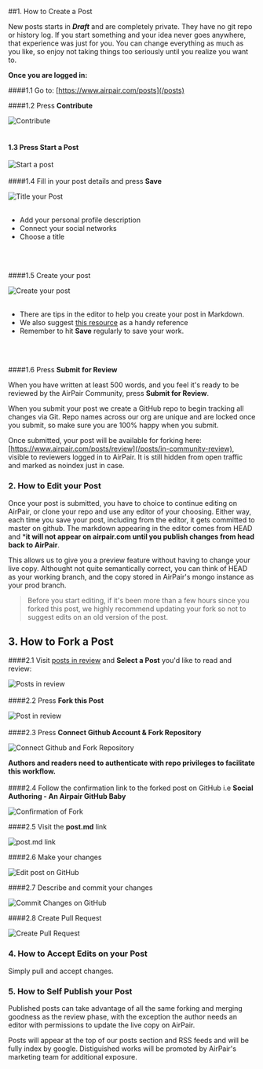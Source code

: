 

##1. How to Create a Post

New posts starts in ***Draft*** and are completely private. They have no git repo or history log. If you start something and your idea never goes anywhere, that experience was just for you. You can change everything as much as you like, so enjoy not taking things too seriously until you realize you want to.  

**Once you are logged in:**

####1.1 Go to: [https://www.airpair.com/posts](/posts)

####1.2 Press **Contribute**

![Contribute](//imgur.com/TlUP5VG.png)
<br>
<br>
#### 1.3 Press **Start a Post**

![Start a post](//imgur.com/Y12j69n.png)
<br>
<br>
####1.4 Fill in your post details and press **Save**

![Title your Post](//imgur.com/ibBG9YP.png)
<br><br>
- Add your personal profile description
- Connect your social networks
- Choose a title
<br>
<br>

####1.5 Create your post

![Create your post](//imgur.com/GNJ41oE.png)
<br><br>
- There are tips in the editor to help you create your post in Markdown. 
- We also suggest [this resource](http://daringfireball.net/projects/markdown/syntax) as a handy reference
- Remember to hit **Save** regularly to save your work.
<br>
<br>

####1.6 Press **Submit for Review**

When you have written at least 500 words, and you feel it's ready to be reviewed by the AirPair Community, press **Submit for Review**. 

When you submit your post we create a GitHub repo to begin tracking all changes via Git. Repo names across our org are unique and are locked once you submit, so make sure you are 100% happy when you submit.

Once submitted, your post will be available for forking here: [https://www.airpair.com/posts/review](/posts/in-community-review), visible to reviewers logged in to AirPair. It is still hidden from open traffic and marked as noindex just in case.

### 2. How to Edit your Post

Once your post is submitted, you have to choice to continue editing on AirPair, or clone your repo and use any editor of your choosing. Either way, each time you save your post, including from the editor, it gets committed to master on github. The markdown appearing in the editor comes from HEAD and ***it will not appear on airpair.com until you publish changes from head back to AirPair**. 

This allows us to give you a preview feature without having to change your live copy. Althought not quite semantically correct, you can think of HEAD as your working branch, and the copy stored in AirPair's mongo instance as your prod branch. 

>Before you start editing, if it's been more than a few hours since you forked this post, we highly recommend updating your fork so not to suggest edits on an old version of the post.


## 3. How to Fork a Post

####2.1 Visit [posts in review](/posts/in-community-review) and **Select a Post** you'd like to read and review:

![Posts in review](//imgur.com/bOCsn6k.png)
<br>
<br>
####2.2 Press **Fork this Post**

![Post in review](//imgur.com/O89MZnS.png)
<br>
<br>
####2.3 Press **Connect Github Account & Fork Repository**

![Connect Github and Fork Repository](//imgur.com/teNNigE.png)

**Authors and readers need to authenticate with repo privileges to facilitate this workflow.**
<br>
<br>
####2.4 Follow the confirmation link to the forked post on GitHub i.e **Social Authoring - An Airpair GitHub Baby**

![Confirmation of Fork](//imgur.com/68ohtwh.png)

####2.5 Visit the **post.md** link

![post.md link](//imgur.com/56RY5D9.png)

####2.6 Make your changes

![Edit post on GitHub](//imgur.com/UAfi76K.png)

####2.7 Describe and commit your changes

![Commit Changes on GitHub](//imgur.com/PKyXY3D.png)

####2.8 Create Pull Request

![Create Pull Request](//imgur.com/PAPySaW.png)

### 4. How to Accept Edits on your Post

Simply pull and accept changes. 


### 5. How to Self Publish your Post

Published posts can take advantage of all the same forking and merging goodness as the review phase, with the exception the author needs an editor with permissions to update the live copy on AirPair. 

Posts will appear at the top of our posts section and RSS feeds and will be fully index by google. Distiguished works will be promoted by AirPair's marketing team for additional exposure.

